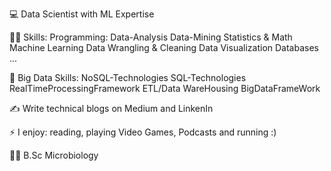 
 💻  Data Scientist with ML Expertise

 👷‍♂️  Skills: Programming: Data-Analysis Data-Mining Statistics & Math Machine Learning Data Wrangling & Cleaning Data Visualization Databases ...

 🚂  Big Data Skills: NoSQL-Technologies SQL-Technologies RealTimeProcessingFramework ETL/Data WareHousing BigDataFrameWork

 ✍️  Write technical blogs on Medium and LinkenIn

 ⚡  I enjoy: reading, playing Video Games, Podcasts and running :)

 🧑‍🎓  B.Sc Microbiology
